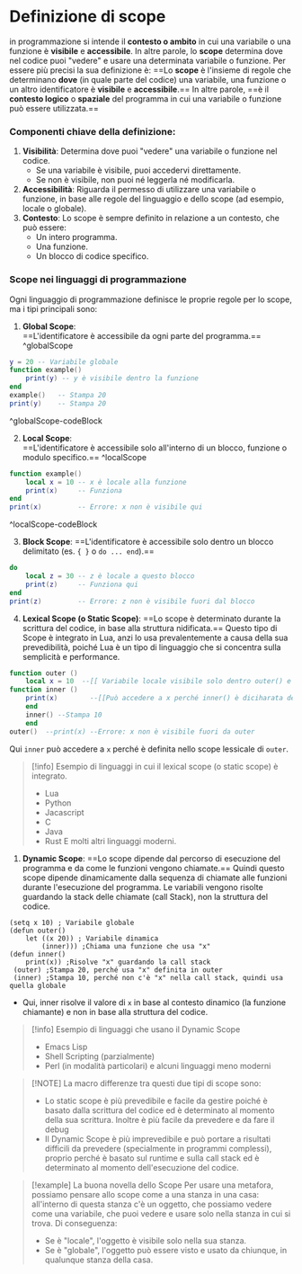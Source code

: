 # Definizione di scope
 in programmazione si intende il **contesto o ambito** in cui una variabile o una funzione è **visibile** e **accessibile**. In altre parole, lo **scope** determina dove nel codice puoi "vedere" e usare una determinata variabile o funzione.
 Per essere più precisi la sua definizione è:
 ==Lo **scope** è l'insieme di regole che determinano **dove** (in quale parte del codice) una variabile, una funzione o un altro identificatore è **visibile** e **accessibile**.== 
In altre parole, ==è il **contesto logico** o **spaziale** del programma in cui una variabile o funzione può essere utilizzata.== 

### Componenti chiave della definizione:

1. **Visibilità**: Determina dove puoi "vedere" una variabile o funzione nel codice.
    - Se una variabile è visibile, puoi accedervi direttamente.
    - Se non è visibile, non puoi né leggerla né modificarla.
2. **Accessibilità**: Riguarda il permesso di utilizzare una variabile o funzione, in base alle regole del linguaggio e dello scope (ad esempio, locale o globale).
3. **Contesto**: Lo scope è sempre definito in relazione a un contesto, che può essere:
    - Un intero programma.
    - Una funzione.
    - Un blocco di codice specifico.

### Scope nei linguaggi di programmazione

Ogni linguaggio di programmazione definisce le proprie regole per lo scope, ma i tipi principali sono:

1. **Global Scope**:  
   ==L'identificatore è accessibile da ogni parte del programma.== ^globalScope
```lua
y = 20 -- Variabile globale
function example()
    print(y) -- y è visibile dentro la funzione
end
example()   -- Stampa 20
print(y)    -- Stampa 20
```
^globalScope-codeBlock


2. **Local Scope**:  
   ==L'identificatore è accessibile solo all'interno di un blocco, funzione o modulo specifico.== ^localScope
```lua
function example()
    local x = 10 -- x è locale alla funzione
    print(x)     -- Funziona
end
print(x)         -- Errore: x non è visibile qui   
```
^localScope-codeBlock


3. **Block Scope**: 
   ==L'identificatore è accessibile solo dentro un blocco delimitato (es. `{ }` o `do ... end`).== 
```lua 
do
    local z = 30 -- z è locale a questo blocco
    print(z)     -- Funziona qui
end
print(z)         -- Errore: z non è visibile fuori dal blocco
```
4. **Lexical Scope (o Static Scope)**: 
   ==Lo scope è determinato durante la scrittura del codice, in base alla struttura nidificata.==
   Questo tipo di Scope è integrato in Lua, anzi lo usa prevalentemente a causa della sua prevedibilità, poiché Lua è un tipo di linguaggio che si concentra sulla semplicità e performance. 
```lua
function outer ()
	local x = 10  --[[ Variabile locale visibile solo dentro outer() e                         le sue funzioni annidate]]-- 
function inner ()
	print(x)        --[[Può accedere a x perché inner() è diciharata dentro outer()]]--
	end
	inner() --Stampa 10 
	end
outer()  --print(x) --Errore: x non è visibile fuori da outer
```
Qui `inner` può accedere a `x` perché è definita nello scope lessicale di `outer`. 

> [!info] Esempio di linguaggi in cui il lexical scope (o static scope) è integrato.
>  - Lua
>  - Python
>  - Jacascript
>  - C
>  - Java
>  - Rust
>  E molti altri linguaggi moderni.

    
1. **Dynamic Scope**: 
   ==Lo scope dipende dal percorso di esecuzione del programma e da come le funzioni vengono chiamate.== 
   Quindi questo scope dipende dinamicamente dalla sequenza di chiamate alle funzioni durante l'esecuzione del programma. 
   Le variabili vengono risolte guardando la stack delle chiamate (call Stack), non la struttura del codice. 
```Lisp
(setq x 10) ; Variabile globale
(defun outer()
	let ((x 20)) ; Variabile dinamica
		(inner))) ;Chiama una funzione che usa "x" 
(defun inner()
	print(x)) ;Risolve "x" guardando la call stack
 (outer) ;Stampa 20, perché usa "x" definita in outer
 (inner) ;Stampa 10, perché non c'è "x" nella call stack, quindi usa quella globale
```
- Qui, inner risolve il valore di `x` in base al contesto dinamico (la funzione chiamante) e non in base alla struttura del codice. 
  
> [!info] Esempio di linguaggi che usano il Dynamic Scope
> - Emacs Lisp
> - Shell Scripting (parzialmente)
> - Perl (in modalità particolari) e alcuni linguaggi meno moderni


> [!NOTE]  La macro differenze tra questi due tipi di scope sono:
> - Lo static scope è più prevedibile e facile da gestire poiché è basato dalla scrittura del codice ed è determinato al momento della sua scrittura. Inoltre è più facile da prevedere e da fare il debug
> - Il Dynamic Scope è più imprevedibile e può portare a risultati difficili da prevedere (specialmente in programmi complessi), proprio perché è basato sul runtime e sulla call stack ed è determinato al momento dell'esecuzione del codice.


> [!example] La buona novella dello Scope
> Per usare una metafora, possiamo pensare allo scope come a una stanza in una casa:
>  all'interno di questa stanza c'è un oggetto, che possiamo vedere come una variabile, che puoi vedere e usare solo nella stanza in cui si trova. Di conseguenza: 
>- Se è "locale", l'oggetto è visibile solo nella sua stanza.
>- Se è "globale", l'oggetto può essere visto e usato da chiunque, in qualunque stanza della casa.
